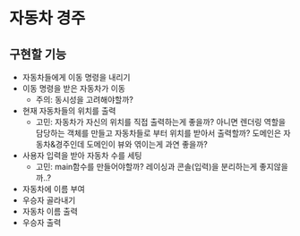 # 자동차 경주

## 구현할 기능
 - 자동차들에게 이동 명령을 내리기
 - 이동 명령을 받은 자동차가 이동
   - 주의: 동시성을 고려해야할까?
 - 현재 자동차들의 위치를 출력
   - 고민: 자동차가 자신의 위치를 직접 출력하는게 좋을까? 아니면 렌더링 역할을 담당하는 객체를 만들고 자동차들로 부터 위치를 받아서 출력할까? 도메인은 자동차&경주인데 도메인이 뷰와 엮이는게 과연 좋을까?
 - 사용자 입력을 받아 자동차 수를 세팅
   - 고민: main함수를 만들어야할까? 레이싱과 콘솔(입력)을 분리하는게 좋지않을까..?
 - 자동차에 이름 부여
 - 우승자 골라내기
 - 자동차 이름 출력
 - 우승자 출력
